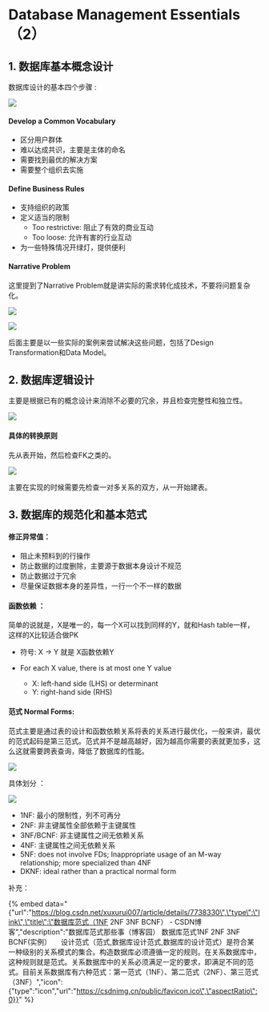 # Database Management Essentials （2）

## 1. 数据库基本概念设计

数据库设计的基本四个步骤 :

![](../../.gitbook/assets/screen-shot-2018-09-07-at-12.59.47-pm.png)

####  Develop a Common Vocabulary

* 区分用户群体
* 难以达成共识，主要是主体的命名
* 需要找到最优的解决方案
* 需要整个组织去实施

####  Define Business Rules

* 支持组织的政策
* 定义适当的限制
  * Too restrictive: 阻止了有效的商业互动
  * Too loose: 允许有害的行业互动
* 为一些特殊情况开绿灯，提供便利

#### Narrative Problem

这里提到了Narrative Problem就是讲实际的需求转化成技术，不要将问题复杂化。

![](../../.gitbook/assets/screen-shot-2018-09-07-at-1.06.52-pm.png)

![](../../.gitbook/assets/screen-shot-2018-09-07-at-1.06.57-pm.png)

后面主要是以一些实际的案例来尝试解决这些问题，包括了Design Transformation和Data Model。

## 2. 数据库逻辑设计

主要是根据已有的概念设计来消除不必要的冗余，并且检查完整性和独立性。

![](../../.gitbook/assets/screen-shot-2018-09-07-at-1.13.25-pm.png)

#### 具体的转换原则

先从表开始，然后检查FK之类的。

![](../../.gitbook/assets/screen-shot-2018-09-07-at-1.15.09-pm.png)

主要在实现的时候需要先检查一对多关系的双方，从一开始建表。

## 3. 数据库的规范化和基本范式

#### 修正异常值：

* 阻止未预料到的行操作
* 防止数据的过度删除，主要源于数据本身设计不规范
* 防止数据过于冗余
* 尽量保证数据本身的差异性，一行一个不一样的数据

#### 函数依赖 ：

简单的说就是，X是唯一的，每一个X可以找到同样的Y，就和Hash table一样，这样的X比较适合做PK

* 符号: X -&gt; Y 就是 X函数依赖Y
* For each X value, there is at most one Y value

  * X: left-hand side \(LHS\) or determinant
  * Y: right-hand side \(RHS\)

#### 范式 Normal Forms: 

范式主要是通过表的设计和函数依赖关系将表的关系进行最优化，一般来讲，最优的范式起码是第三范式。范式并不是越高越好，因为越高你需要的表就更加多，这么这就需要跨表查询，降低了数据库的性能。

![](../../.gitbook/assets/screen-shot-2018-09-08-at-12.56.26-pm.png)

具体划分 ：

![](../../.gitbook/assets/screen-shot-2018-09-08-at-12.58.23-pm.png)



* 1NF: 最小的限制性，列不可再分
* 2NF: 非主键属性全部依赖于主键属性
* 3NF/BCNF: 非主键属性之间无依赖关系
* 4NF: 主键属性之间无依赖关系
* 5NF: does not involve FDs; Inappropriate usage of an M-way relationship; more specialized than 4NF
* DKNF: ideal rather than a practical normal form

补充：

{% embed data="{\"url\":\"https://blog.csdn.net/xuxurui007/article/details/7738330\",\"type\":\"link\",\"title\":\"数据库范式（1NF 2NF 3NF BCNF） - CSDN博客\",\"description\":\"数据库范式那些事（博客园）     数据库范式1NF 2NF 3NF BCNF\(实例）      设计范式（范式,数据库设计范式,数据库的设计范式）是符合某一种级别的关系模式的集合。构造数据库必须遵循一定的规则。在关系数据库中，这种规则就是范式。关系数据库中的关系必须满足一定的要求，即满足不同的范式。目前关系数据库有六种范式：第一范式（1NF）、第二范式（2NF）、第三范式（3NF）\",\"icon\":{\"type\":\"icon\",\"url\":\"https://csdnimg.cn/public/favicon.ico\",\"aspectRatio\":0}}" %}

